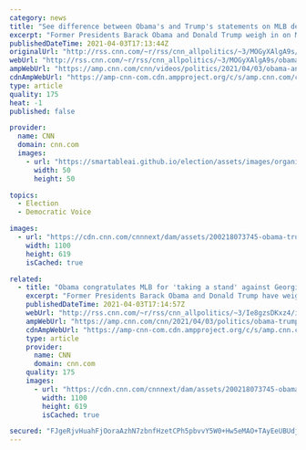 ```yaml
---
category: news
title: "See difference between Obama's and Trump's statements on MLB decision"
excerpt: "Former Presidents Barack Obama and Donald Trump weigh in on Major League Baseball's decision to move its All-Star Game out of Atlanta in response to Georgia's new sweeping election law that imposes significant new obstacles to voting.\n    \n"
publishedDateTime: 2021-04-03T17:13:44Z
originalUrl: "http://rss.cnn.com/~r/rss/cnn_allpolitics/~3/MOGyXAlgA9s/obama-and-trump-statements-on-mlb-moving-all-star-game-from-georgia-vpx.cnn"
webUrl: "http://rss.cnn.com/~r/rss/cnn_allpolitics/~3/MOGyXAlgA9s/obama-and-trump-statements-on-mlb-moving-all-star-game-from-georgia-vpx.cnn"
ampWebUrl: "https://amp.cnn.com/cnn/videos/politics/2021/04/03/obama-and-trump-statements-on-mlb-moving-all-star-game-from-georgia-vpx.cnn"
cdnAmpWebUrl: "https://amp-cnn-com.cdn.ampproject.org/c/s/amp.cnn.com/cnn/videos/politics/2021/04/03/obama-and-trump-statements-on-mlb-moving-all-star-game-from-georgia-vpx.cnn"
type: article
quality: 175
heat: -1
published: false

provider:
  name: CNN
  domain: cnn.com
  images:
    - url: "https://smartableai.github.io/election/assets/images/organizations/cnn.com-50x50.jpg"
      width: 50
      height: 50

topics:
  - Election
  - Democratic Voice

images:
  - url: "https://cdn.cnn.com/cnnnext/dam/assets/200218073745-obama-trump-split-super-tease.jpg"
    width: 1100
    height: 619
    isCached: true

related:
  - title: "Obama congratulates MLB for 'taking a stand' against Georgia election law as Trump calls for boycott"
    excerpt: "Former Presidents Barack Obama and Donald Trump have weighed in on Major League Baseball's decision to move its All-Star Game out of Atlanta in response to Georgia's new sweeping election law that imposes significant new obstacles to voting.\n    \n"
    publishedDateTime: 2021-04-03T17:14:57Z
    webUrl: "http://rss.cnn.com/~r/rss/cnn_allpolitics/~3/Ie8gzsDKxz4/index.html"
    ampWebUrl: "https://amp.cnn.com/cnn/2021/04/03/politics/obama-trump-mlb-all-star-game-georgia-voting-law/index.html"
    cdnAmpWebUrl: "https://amp-cnn-com.cdn.ampproject.org/c/s/amp.cnn.com/cnn/2021/04/03/politics/obama-trump-mlb-all-star-game-georgia-voting-law/index.html"
    type: article
    provider:
      name: CNN
      domain: cnn.com
    quality: 175
    images:
      - url: "https://cdn.cnn.com/cnnnext/dam/assets/200218073745-obama-trump-split-super-tease.jpg"
        width: 1100
        height: 619
        isCached: true

secured: "FJgeRjvHuahFjOoraAzhN7zbnfHzetCPh5pbvvY5W0+Hw5eMAO+TAyEeUBUdjM3TuuHGyehcsk+SBGAlpgSWrLwx4ksErB/ckenxYTpaiNk3oGVjTI2KRA8d3p+0e2HkNu7PdniiDU1b+lzm5tVuYJlafZ2Nak6+ejxSyxxYdvtXw1/ni2EUkiETZIORdC0+BfQ6Dq1VBdKKRubhh2UY+6pZgqa9srFsSc7SeVmfnmHD4a6mAZE6goPtEj27yHJyiSnZHnr1s49Ta67C970XLuG6Rg5DOTyjneDQy3Ffd5UOoUWJTvvi+1Sq2jN/mtxyVeB2DrK//+dfrc8w6UVJVt9GDHlhm2CDMHVj/gP+XzI=;f+8tvwULBSXr3w5cTSUUkQ=="
---
```


